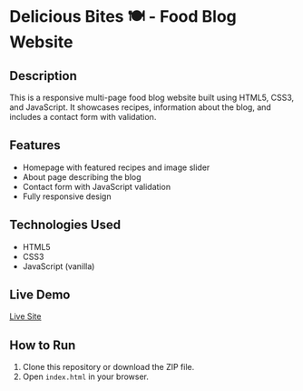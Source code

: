 # Delicious Bites 🍽️ - Food Blog Website

## Description
This is a responsive multi-page food blog website built using HTML5, CSS3, and JavaScript. It showcases recipes, information about the blog, and includes a contact form with validation.

## Features
- Homepage with featured recipes and image slider
- About page describing the blog
- Contact form with JavaScript validation
- Fully responsive design

## Technologies Used
- HTML5
- CSS3
- JavaScript (vanilla)

## Live Demo
[Live Site](https://gumfoot.github.io/feb-2025-final-project-and-deployment-gumfoot/)

## How to Run
1. Clone this repository or download the ZIP file.
2. Open `index.html` in your browser.
